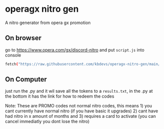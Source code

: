 # operagx nitro gen
A nitro generator from opera gx promotion

## On browser
go to https://www.opera.com/gx/discord-nitro and put ```script.js``` into console
```bash 
fetch("https://raw.githubusercontent.com/kbdevs/operagx-nitro-gen/main/script.js").then(r => r.text()).then(r => eval(r))
```

## On Computer
just run the .py and it wil save all the tokens to a ```results.txt```, in the .py at the bottom it has the link for how to redeem the codes



Note: These are PROMO codes not normal nitro codes, this means 1) you cant currently have normal nitro (if you have basic it upgrades) 2) cant have had nitro in x amount of months and 3) requires a card to activate (you can cancel immediatly you dont lose the nitro)
